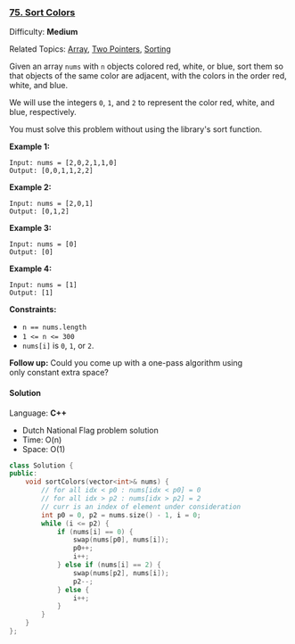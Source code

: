 ### [75\. Sort Colors](https://leetcode.com/problems/sort-colors/)

Difficulty: **Medium**

Related Topics: [Array](https://leetcode.com/tag/array/), [Two Pointers](https://leetcode.com/tag/two-pointers/), [Sorting](https://leetcode.com/tag/sorting/)


Given an array `nums` with `n` objects colored red, white, or blue, sort them so that objects of the same color are adjacent, with the colors in the order red, white, and blue.

We will use the integers `0`, `1`, and `2` to represent the color red, white, and blue, respectively.

You must solve this problem without using the library's sort function.

**Example 1:**

```
Input: nums = [2,0,2,1,1,0]
Output: [0,0,1,1,2,2]
```

**Example 2:**

```
Input: nums = [2,0,1]
Output: [0,1,2]
```

**Example 3:**

```
Input: nums = [0]
Output: [0]
```

**Example 4:**

```
Input: nums = [1]
Output: [1]
```

**Constraints:**

*   `n == nums.length`
*   `1 <= n <= 300`
*   `nums[i]` is `0`, `1`, or `2`.

**Follow up:** Could you come up with a one-pass algorithm using only constant extra space?


#### Solution

Language: **C++**

* Dutch National Flag problem solution
* Time: O(n)
* Space: O(1)

```c++
class Solution {
public:
    void sortColors(vector<int>& nums) {
        // for all idx < p0 : nums[idx < p0] = 0
        // for all idx > p2 : nums[idx > p2] = 2
        // curr is an index of element under consideration
        int p0 = 0, p2 = nums.size() - 1, i = 0;
        while (i <= p2) {
            if (nums[i] == 0) {
                swap(nums[p0], nums[i]);
                p0++;
                i++;
            } else if (nums[i] == 2) {
                swap(nums[p2], nums[i]);
                p2--;
            } else {
                i++;
            }
        }
    }
};
```